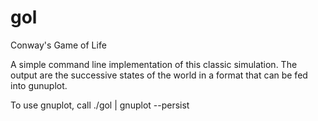 # gol
Conway's Game of Life

A simple command line implementation of this classic simulation. The output are the successive states of the world in a format that can be fed into gunuplot.

To use gnuplot, call ./gol | gnuplot --persist
